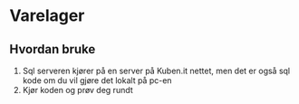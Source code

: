 # Varelager

## Hvordan bruke

1. Sql serveren kjører på en server på Kuben.it nettet, men det er også sql kode om du vil gjøre det lokalt på pc-en
2. Kjør koden og prøv deg rundt
